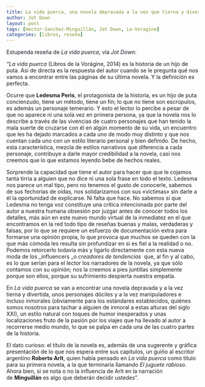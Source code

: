 ```yaml
---
title: La vida puerca, una novela depravada a la vez que tierna y divertida
author: Jot Down
layout: post
tags: [Hector-Sanchez-Minguillán, Jot Down, La-Voragine]
categories: [libros, reseña]
---
```

<span style="color: #141823">Estupenda reseña de<em> La vida puerca</em>, vía _Jot Down_:

_&#8220;La vida puerca_ (Libros de la Vorágine, 2014) es la historia de un hijo de puta. Así de directa es la respuesta del autor cuando se le pregunta qué nos vamos a encontrar entre las páginas de su última novela. Y la definición es perfecta.

Ocurre que **Ledesma Peris**, el protagonista de la historia, es un hijo de puta concienzudo, tiene un método, tiene un fin; lo que no tiene son escrúpulos, es además un personaje temerario. Y esto el lector lo percibe a pesar de que no aparece ni una sola vez en primera persona, ya que la novela nos lo describe a través de las vivencias de cuatro personajes que han tenido la mala suerte de cruzarse con él en algún momento de su vida, un encuentro que les ha dejado marcados a cada uno de modo muy distinto y que nos cuentan cada uno con un estilo literario personal y bien definido. De hecho, esta característica, mezcla de estilos narrativos que diferencia a cada personaje, contribuye a darle mayor credibilidad a la novela, casi nos creemos que lo que estamos leyendo bebe de hechos reales.

Sorprende la capacidad que tiene el autor para hacer que que le cojamos tanta tirria a alguien que no dice ni una sola frase en todo el texto. Ledesma nos parece un mal tipo, pero no tenemos el gusto de conocerle, sabemos de sus fechorías de oídas, nos solidarizamos con sus «víctimas» sin darle a él la oportunidad de explicarse. Ni falta que hace. No sabemos si que Ledesma no tenga voz constituye una crítica intencionada por parte del autor a nuestra humana obsesión por juzgar antes de conocer todos los detalles, más aún en este nuevo mundo virtual de la inmediatez en el que encontramos en la red todo tipo de reseñas buenas y malas, verdaderas y falsas, por lo que se requiere un esfuerzo de documentación extra para formarse una opinión propia, lo que provoca que muchos se queden con la que más cómoda les resulta sin profundizar en si es fiel a la realidad o no. Podemos retorcerlo todavía más y ligarlo directamente con esta nueva moda de los _influencers _o _creadores de tendencias_  que, al fin y al cabo, es lo que serían para el lector los narradores de la novela, ya que sólo contamos con su opinión; nos la creemos a pies juntillas simplemente porque son ellos, porque su sufrimiento despierta nuestra empatía.

En _La vida puerca_ se van a encontrar una novela depravada y a la vez tierna y divertida, unos personajes dóciles y a la vez manipuladores e incluso inmorales (obviamente para los estándares establecidos, quiénes somos nosotros para tachar a alguien de inmoral a estas alturas del siglo XXI), un estilo natural con toques de humor inesperados y unas localizaciones fruto de la pasión por los viajes que ha llevado al autor a recorrerse medio mundo, lo que se palpa en cada una de las cuatro partes de la historia.

El dato curioso: el título de la novela es, además de una sugerente y gráfica presentación de lo que nos espera entre sus capítulos, un guiño al escritor argentino **Roberto Arlt**, quien había pensado en _La vida puerca_ como título para su primera novela, a la que terminaría llamando _El juguete rabioso_. Ahora bien, si se nota o no la influencia de Arlt en la narración de **Minguillán** es algo que deberán decidir ustedes&#8221;.
